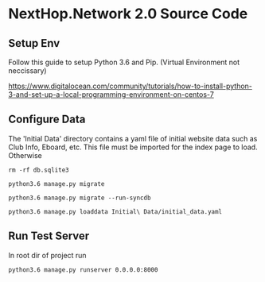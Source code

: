 NextHop.Network 2.0 Source Code
===

Setup Env
---
Follow this guide to setup Python 3.6 and Pip. (Virtual Environment not neccissary)

https://www.digitalocean.com/community/tutorials/how-to-install-python-3-and-set-up-a-local-programming-environment-on-centos-7

Configure Data
---
The 'Initial Data' directory contains a yaml file of initial website data such as Club Info, Eboard, etc. This file must be imported for the index page to load. Otherwise 

    rm -rf db.sqlite3

    python3.6 manage.py migrate 

    python3.6 manage.py migrate --run-syncdb

    python3.6 manage.py loaddata Initial\ Data/initial_data.yaml

Run Test Server
---
In root dir of project run

    python3.6 manage.py runserver 0.0.0.0:8000
